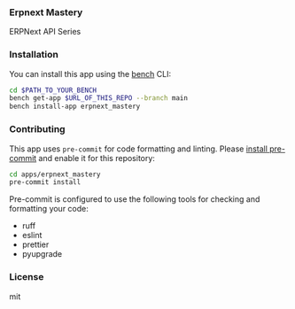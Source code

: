 ### Erpnext Mastery

ERPNext API Series

### Installation

You can install this app using the [bench](https://github.com/frappe/bench) CLI:

```bash
cd $PATH_TO_YOUR_BENCH
bench get-app $URL_OF_THIS_REPO --branch main
bench install-app erpnext_mastery
```

### Contributing

This app uses `pre-commit` for code formatting and linting. Please [install pre-commit](https://pre-commit.com/#installation) and enable it for this repository:

```bash
cd apps/erpnext_mastery
pre-commit install
```

Pre-commit is configured to use the following tools for checking and formatting your code:

- ruff
- eslint
- prettier
- pyupgrade

### License

mit
